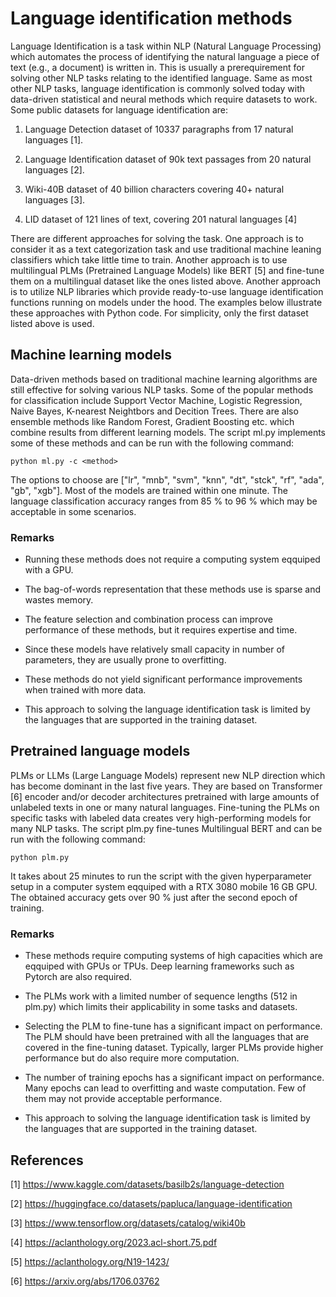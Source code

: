 # Language identification methods

Language Identification is a task within NLP (Natural Language Processing) which automates the process of identifying the natural language a piece of text (e.g., a document) is written in. This is usually a prerequirement for solving other NLP tasks relating to the identified language. Same as most other NLP tasks, language identification is commonly solved today with data-driven statistical and neural methods which require datasets to work. Some public datasets for language identification are:

1. Language Detection dataset of 10337 paragraphs from 17 natural languages [1].

2. Language Identification dataset of 90k text passages from 20 natural languages [2]. 

3. Wiki-40B dataset of 40 billion characters covering 40+ natural languages [3]. 

4. LID dataset of 121 lines of text, covering 201 natural languages [4]

There are different approaches for solving the task. One approach is to consider it as a text categorization task and use traditional machine leaning classifiers which take little time to train. Another approach is to use multilingual PLMs (Pretrained Language Models) like BERT [5] and fine-tune them on a multilingual dataset like the ones listed above. Another approach is to utilize NLP libraries which provide ready-to-use language identification functions running on models under the hood. The examples below illustrate these approaches with Python code. For simplicity, only the first dataset listed above is used.


## Machine learning models

Data-driven methods based on traditional machine learning algorithms are still effective for solving various NLP tasks. Some of the popular methods for classification include Support Vector Machine, Logistic Regression, Naive Bayes, K-nearest Neightbors and Decition Trees. There are also ensemble methods like Random Forest, Gradient Boosting etc. which combine results from different learning models. The script ml.py implements some of these methods and can be run with the following command:

```
python ml.py -c <method>
```

The options to choose are ["lr", "mnb", "svm", "knn", "dt", "stck", "rf", "ada", "gb", "xgb"]. Most of the models are trained within one minute. The language classification accuracy ranges from 85 % to 96 % which may be acceptable in some scenarios.  


### Remarks

* Running these methods does not require a computing system eqquiped with a GPU.

* The bag-of-words representation that these methods use is sparse and wastes memory. 

* The feature selection and combination process can improve performance of these methods, but it requires expertise and time. 

* Since these models have relatively small capacity in number of parameters, they are usually prone to overfitting. 

* These methods do not yield significant performance improvements when trained with more data.

* This approach to solving the language identification task is limited by the languages that are supported in the training dataset. 


## Pretrained language models

PLMs or LLMs (Large Language Models) represent new NLP direction which has become dominant in the last five years. They are based on Transformer [6] encoder and/or decoder architectures pretrained with large amounts of unlabeled texts in one or many natural languages. Fine-tuning the PLMs on specific tasks with labeled data creates very high-performing models for many NLP tasks. The script plm.py fine-tunes Multilingual BERT and can be run with the following command: 

```
python plm.py
```

It takes about 25 minutes to run the script with the given hyperparameter setup in a computer system eqquiped with a RTX 3080 mobile 16 GB GPU. The obtained accuracy gets over 90 % just after the second epoch of training. 


### Remarks

* These methods require computing systems of high capacities which are eqquiped with GPUs or TPUs. Deep learning frameworks such as Pytorch are also required.  

* The PLMs work with a limited number of sequence lengths (512 in plm.py) which limits their applicability in some tasks and datasets.

* Selecting the PLM to fine-tune has a significant impact on performance. The PLM should have been pretrained with all the languages that are covered in the fine-tuning dataset. Typically, larger PLMs provide higher performance but do also require more computation.  

* The number of training epochs has a significant impact on performance. Many epochs can lead to overfitting and waste computation. Few of them may not provide acceptable performance.  

* This approach to solving the language identification task is limited by the languages that are supported in the training dataset. 


## References

[1] https://www.kaggle.com/datasets/basilb2s/language-detection

[2] https://huggingface.co/datasets/papluca/language-identification

[3] https://www.tensorflow.org/datasets/catalog/wiki40b

[4] https://aclanthology.org/2023.acl-short.75.pdf

[5] https://aclanthology.org/N19-1423/

[6] https://arxiv.org/abs/1706.03762
